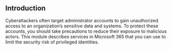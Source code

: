 ## Introduction

Cyberattackers often target administrator accounts to gain unauthorized access to an organization’s sensitive data and systems. To protect these accounts, you should take precautions to reduce their exposure to malicious actors. This module describes services in Microsoft 365 that you can use to limit the security risk of privileged identities.

